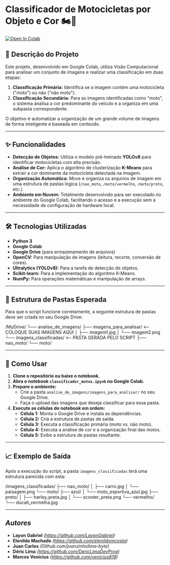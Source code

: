 # Classificador de Motocicletas por Objeto e Cor 🏍️🎨

[![Open In Colab](https://colab.research.google.com/assets/colab-badge.svg)](https://colab.research.google.com/github/SEU-USUARIO/SEU-REPOSITORIO/blob/main/classificador_motos.ipynb)

## 📄 Descrição do Projeto

Este projeto, desenvolvido em Google Colab, utiliza Visão Computacional para analisar um conjunto de imagens e realizar uma classificação em duas etapas:

1.  **Classificação Primária:** Identifica se a imagem contém uma motocicleta ("moto") ou não ("não moto").
2.  **Classificação Secundária:** Para as imagens identificadas como "moto", o sistema analisa a cor predominante do veículo e a organiza em uma subpasta correspondente.

O objetivo é automatizar a organização de um grande volume de imagens de forma inteligente e baseada em conteúdo.

---

## ✨ Funcionalidades

-   **Detecção de Objetos:** Utiliza o modelo pré-treinado **YOLOv8** para identificar motocicletas com alta precisão.
-   **Análise de Cor:** Aplica o algoritmo de clusterização **K-Means** para extrair a cor dominante da motocicleta detectada na imagem.
-   **Organização Automática:** Move e organiza os arquivos de imagem em uma estrutura de pastas lógica (`/nao_moto`, `/moto/vermelho`, `/moto/preto`, etc.).
-   **Ambiente em Nuvem:** Totalmente desenvolvido para ser executado no ambiente do Google Colab, facilitando o acesso e a execução sem a necessidade de configuração de hardware local.

---

## 🛠️ Tecnologias Utilizadas

-   **Python 3**
-   **Google Colab**
-   **Google Drive** (para armazenamento de arquivos)
-   **OpenCV:** Para manipulação de imagens (leitura, recorte, conversão de cores).
-   **Ultralytics (YOLOv8):** Para a tarefa de detecção de objetos.
-   **Scikit-learn:** Para a implementação do algoritmo K-Means.
-   **NumPy:** Para operações matemáticas e manipulação de arrays.

---

## 📁 Estrutura de Pastas Esperada

Para que o script funcione corretamente, a seguinte estrutura de pastas deve ser criada no seu Google Drive:

/MyDrive/
└── analise_de_imagens/
├── imagens_para_analisar/   <-- COLOQUE SUAS IMAGENS AQUI
│   ├── imagem1.jpg
│   └── imagem2.png
└── imagens_classificadas/   <-- PASTA GERADA PELO SCRIPT
├── nao_moto/
└── moto/

---

## 🚀 Como Usar

1.  **Clone o repositório ou baixe o notebook.**
2.  **Abra o notebook `classificador_motos.ipynb` no Google Colab.**
3.  **Prepare o ambiente:**
    - Crie a pasta `analise_de_imagens/imagens_para_analisar/` no seu Google Drive.
    - Faça o upload das imagens que deseja classificar para essa pasta.
4.  **Execute as células do notebook em ordem:**
    - **Célula 1:** Monta o Google Drive e instala as dependências.
    - **Célula 2:** Cria a estrutura de pastas de saída.
    - **Célula 3:** Executa a classificação primária (moto vs. não moto).
    - **Célula 4:** Executa a análise de cor e a organização final das motos.
    - **Célula 5:** Exibe a estrutura de pastas resultante.

---

## 📈 Exemplo de Saída

Após a execução do script, a pasta `imagens_classificadas` terá uma estrutura parecida com esta:

/imagens_classificadas/
├── nao_moto/
│   ├── carro.jpg
│   └── paisagem.png
└── moto/
├── azul/
│   └── moto_esportiva_azul.jpg
├── preto/
│   ├── harley_preta.jpg
│   └── scooter_preta.png
└── vermelho/
└── ducati_vermelha.jpg

---
##  _Autores_

- **Layon Gabriel** _(https://github.com/LayonGabriel)_
- **Elenildo Machado** _(https://github.com/elenildomcosta)_
- **Juan Carlos** _(Github.com/juanzinholima-byte)_
- **Déric Lima** _(https://github.com/DericLimaDevProg)_
- **Marcos Venicius** _(https://github.com/venicius819)_
